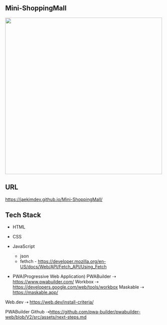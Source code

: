 ## Mini-ShoppingMall

<img src="https://user-images.githubusercontent.com/84453688/165262758-9413dcba-42bc-4c9d-a26a-21e10108e972.gif" width="500px"/>

## URL
https://jaekimdev.github.io/Mini-ShoppingMall/

## Tech Stack
- HTML
- CSS
- JavaScript
    * json
    * fethch - https://developer.mozilla.org/en-US/docs/Web/API/Fetch_API/Using_Fetch

- PWA(Progressive Web Application)
PWABuilder ⇢ https://www.pwabuilder.com/
Workbox ⇢ https://developers.google.com/web/tools/workbox
Maskable ⇢ https://maskable.app/

Web.dev  ⇢ https://web.dev/install-criteria/

PWABuilder Github ⇢https://github.com/pwa-builder/pwabuilder-web/blob/V2/src/assets/next-steps.md
